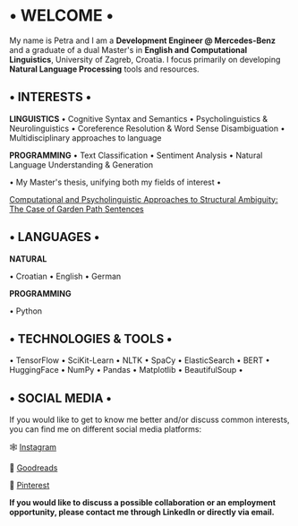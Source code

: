 # • **WELCOME** •
My name is Petra and I am a **Development Engineer @ Mercedes-Benz** and a graduate of a dual Master's in **English and Computational Linguistics**, University of Zagreb, Croatia. I focus primarily on developing **Natural Language Processing** tools and resources. 


## • **INTERESTS** •
**LINGUISTICS**
• Cognitive Syntax and Semantics
• Psycholinguistics & Neurolinguistics
• Coreference Resolution & Word Sense Disambiguation
• Multidisciplinary approaches to language

**PROGRAMMING**
• Text Classification
• Sentiment Analysis
• Natural Language Understanding & Generation


• My Master's thesis, unifying both my fields of interest •

[Computational and Psycholinguistic Approaches to
Structural Ambiguity: The Case of Garden Path
Sentences](https://repozitorij.ffzg.unizg.hr/islandora/object/ffzg%3A1852/datastream/PDF/view)

## • **LANGUAGES** •
**NATURAL**

• Croatian • English • German

**PROGRAMMING**

• Python


## • **TECHNOLOGIES & TOOLS** •

• TensorFlow • SciKit-Learn • NLTK • SpaCy • ElasticSearch • BERT • HuggingFace • NumPy • Pandas • Matplotlib • BeautifulSoup •


## • **SOCIAL MEDIA** •
If you would like to get to know me better and/or discuss common interests, you can find me on different social media platforms:

🕸️ [Instagram](https://www.instagram.com/skarletxx/)

📖 [Goodreads](https://www.goodreads.com/user/show/104051196-petra)

🖤 [Pinterest](https://pin.it/3EIDsEv)

**If you would like to discuss a possible collaboration or an employment opportunity, please contact me through LinkedIn or directly via email.**
